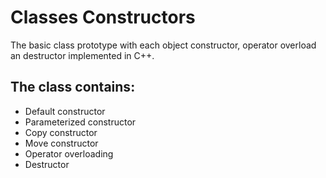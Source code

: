 # Classes Constructors
The basic class prototype with each object constructor, operator overload an destructor implemented in C++.

## The class contains:
- Default constructor
- Parameterized constructor
- Copy constructor
- Move constructor
- Operator overloading
- Destructor
